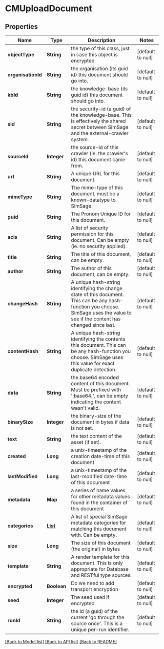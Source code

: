 # CMUploadDocument
## Properties

| Name | Type | Description | Notes |
|------------ | ------------- | ------------- | -------------|
| **objectType** | **String** | the type of this class, just in case this object is encrypted | [default to null] |
| **organisationId** | **String** | the organisation (its guid id) this document should go into. | [default to null] |
| **kbId** | **String** | the knowledge-base (its guid id) this document should go into. | [default to null] |
| **sid** | **String** | the security-id (a guid) of the knowledge-base.  This is effectively the shared secret between SimSage and the external-crawler system. | [default to null] |
| **sourceId** | **Integer** | the source-id of this crawler (ie. the crawler&#39;s id) this document came from. | [default to null] |
| **url** | **String** | A unique URL for this document. | [default to null] |
| **mimeType** | **String** | The mime-type of this document, must be a known-datatype to SimSage. | [default to null] |
| **puid** | **String** | The Pronom Unique ID for this document. | [default to null] |
| **acls** | **String** | A list of security permission for this document.  Can be empty (ie. no security applied). | [default to null] |
| **title** | **String** | The title of this document, can be empty. | [default to null] |
| **author** | **String** | The author of this document, can be empty. | [default to null] |
| **changeHash** | **String** | A unique hash-string identifying the change state of this document.  This can be any hash-function you choose.  SimSage uses the value to see if the content has changed since last. | [default to null] |
| **contentHash** | **String** | A unique hash-string identifying the contents this document.  This can be any hash-function you choose.  SimSage uses this value for exact duplicate detection. | [default to null] |
| **data** | **String** | the base64 encoded content of this document.  Must be prefixed with &#39;;base64,&#39;, can be empty indicating the content wasn&#39;t valid. | [default to null] |
| **binarySize** | **Integer** | the binary-size of the document in bytes if data is not set. | [default to null] |
| **text** | **String** | the text content of the asset (if set). | [default to null] |
| **created** | **Long** | a unix-timestamp of the creation date-time of this document | [default to null] |
| **lastModified** | **Long** | a unix-timestamp of the last-modified date-time of this document | [default to null] |
| **metadata** | **Map** | a series of name values for other metadata values found in the container of this document | [default to null] |
| **categories** | [**List**](MDCategory.md) | A list of special SimSage metadata categories for matching this document with.  Can be empty. | [default to null] |
| **size** | **Long** | The size of this document (the original) in bytes | [default to null] |
| **template** | **String** | A render template for this document.  This is only appropriate for Database and RESTful type sources. | [default to null] |
| **encrypted** | **Boolean** | Do we need to add transport encryption | [default to null] |
| **seed** | **Integer** | The seed used if encrypted | [default to null] |
| **runId** | **String** | the id (a guid) of the current &#39;go through the source once&#39;.  This is a unique per-run identifier. | [default to null] |

[[Back to Model list]](../README.md#documentation-for-models) [[Back to API list]](../README.md#documentation-for-api-endpoints) [[Back to README]](../README.md)

